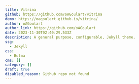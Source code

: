 ```yaml
---
title: Vitrina
github: https://github.com/oAGoulart/vitrina
demo: https://oagoulart.github.io/vitrina/
author: oAGoulart
author_link: https://github.com/oAGoulart
date: 2023-11-30T02:40:29.533Z
description: A general purpose, configurable, Jekyll theme.
ssg:
  - Jekyll
css:
  - Bulma
cms: []
category: []
draft: true
disabled_reason: Github repo not found
---
```

